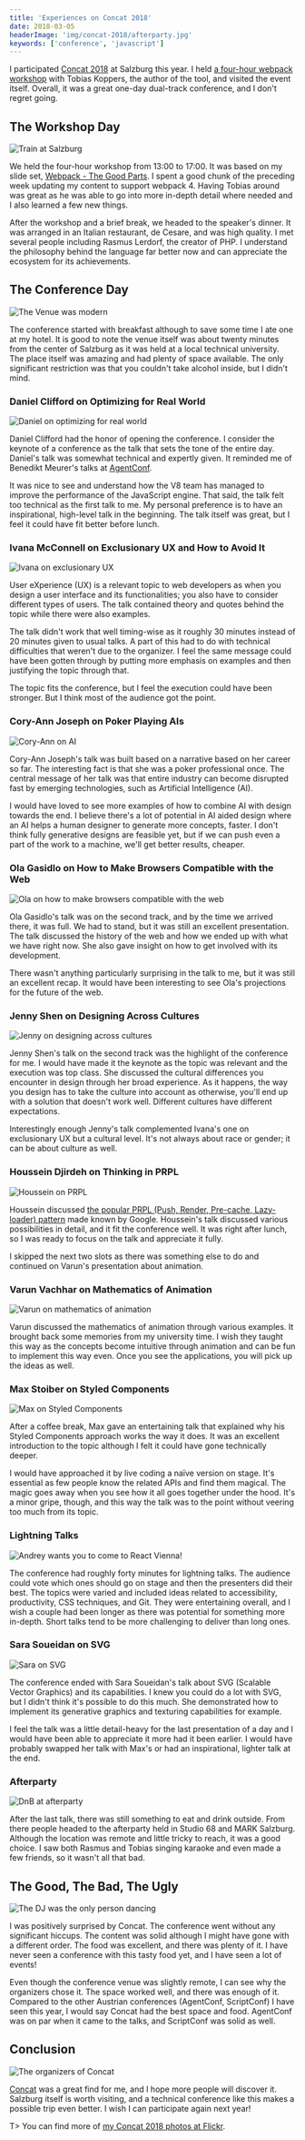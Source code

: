 ```yaml
---
title: 'Experiences on Concat 2018'
date: 2018-03-05
headerImage: 'img/concat-2018/afterparty.jpg'
keywords: ['conference', 'javascript']
---
```


I participated [Concat 2018](https://2018.conc.at/) at Salzburg this year. I held [a four-hour webpack workshop](/training/) with Tobias Koppers, the author of the tool, and visited the event itself. Overall, it was a great one-day dual-track conference, and I don't regret going.

## The Workshop Day

![Train at Salzburg](img/concat-2018/train.jpg)

We held the four-hour workshop from 13:00 to 17:00. It was based on my slide set, [Webpack - The Good Parts](https://presentations.survivejs.com/webpack-the-good-parts/). I spent a good chunk of the preceding week updating my content to support webpack 4. Having Tobias around was great as he was able to go into more in-depth detail where needed and I also learned a few new things.

After the workshop and a brief break, we headed to the speaker's dinner. It was arranged in an Italian restaurant, de Cesare, and was high quality. I met several people including Rasmus Lerdorf, the creator of PHP. I understand the philosophy behind the language far better now and can appreciate the ecosystem for its achievements.

## The Conference Day

![The Venue was modern](img/concat-2018/venue.jpg)

The conference started with breakfast although to save some time I ate one at my hotel. It is good to note the venue itself was about twenty minutes from the center of Salzburg as it was held at a local technical university. The place itself was amazing and had plenty of space available. The only significant restriction was that you couldn't take alcohol inside, but I didn't mind.

### Daniel Clifford on Optimizing for Real World

![Daniel on optimizing for real world](img/concat-2018/fast.jpg)

Daniel Clifford had the honor of opening the conference. I consider the keynote of a conference as the talk that sets the tone of the entire day. Daniel's talk was somewhat technical and expertly given. It reminded me of Benedikt Meurer's talks at [AgentConf](/blog/agentconf-2018).

It was nice to see and understand how the V8 team has managed to improve the performance of the JavaScript engine. That said, the talk felt too technical as the first talk to me. My personal preference is to have an inspirational, high-level talk in the beginning. The talk itself was great, but I feel it could have fit better before lunch.

### Ivana McConnell on Exclusionary UX and How to Avoid It

![Ivana on exclusionary UX](img/concat-2018/ivana-ux.jpg)

User eXperience (UX) is a relevant topic to web developers as when you design a user interface and its functionalities; you also have to consider different types of users. The talk contained theory and quotes behind the topic while there were also examples.

The talk didn't work that well timing-wise as it roughly 30 minutes instead of 20 minutes given to usual talks. A part of this had to do with technical difficulties that weren't due to the organizer. I feel the same message could have been gotten through by putting more emphasis on examples and then justifying the topic through that.

The topic fits the conference, but I feel the execution could have been stronger. But I think most of the audience got the point.

### Cory-Ann Joseph on Poker Playing AIs

![Cory-Ann on AI](img/concat-2018/ai.jpg)

Cory-Ann Joseph's talk was built based on a narrative based on her career so far. The interesting fact is that she was a poker professional once. The central message of her talk was that entire industry can become disrupted fast by emerging technologies, such as Artificial Intelligence (AI).

I would have loved to see more examples of how to combine AI with design towards the end. I believe there's a lot of potential in AI aided design where an AI helps a human designer to generate more concepts, faster. I don't think fully generative designs are feasible yet, but if we can push even a part of the work to a machine, we'll get better results, cheaper.

### Ola Gasidlo on How to Make Browsers Compatible with the Web

![Ola on how to make browsers compatible with the web](img/concat-2018/ola.jpg)

Ola Gasidlo's talk was on the second track, and by the time we arrived there, it was full. We had to stand, but it was still an excellent presentation. The talk discussed the history of the web and how we ended up with what we have right now. She also gave insight on how to get involved with its development.

There wasn't anything particularly surprising in the talk to me, but it was still an excellent recap. It would have been interesting to see Ola's projections for the future of the web.

### Jenny Shen on Designing Across Cultures

![Jenny on designing across cultures](img/concat-2018/jenny.jpg)

Jenny Shen's talk on the second track was the highlight of the conference for me. I would have made it the keynote as the topic was relevant and the execution was top class. She discussed the cultural differences you encounter in design through her broad experience. As it happens, the way you design has to take the culture into account as otherwise, you'll end up with a solution that doesn't work well. Different cultures have different expectations.

Interestingly enough Jenny's talk complemented Ivana's one on exclusionary UX but a cultural level. It's not always about race or gender; it can be about culture as well.

### Houssein Djirdeh on Thinking in PRPL

![Houssein on PRPL](img/concat-2018/houssein.jpg)

Houssein discussed [the popular PRPL (Push, Render, Pre-cache, Lazy-loader) pattern](https://developers.google.com/web/fundamentals/performance/prpl-pattern/) made known by Google. Houssein's talk discussed various possibilities in detail, and it fit the conference well. It was right after lunch, so I was ready to focus on the talk and appreciate it fully.

I skipped the next two slots as there was something else to do and continued on Varun's presentation about animation.

### Varun Vachhar on Mathematics of Animation

![Varun on mathematics of animation](img/concat-2018/varun.jpg)

Varun discussed the mathematics of animation through various examples. It brought back some memories from my university time. I wish they taught this way as the concepts become intuitive through animation and can be fun to implement this way even. Once you see the applications, you will pick up the ideas as well.

### Max Stoiber on Styled Components

![Max on Styled Components](img/concat-2018/max.jpg)

After a coffee break, Max gave an entertaining talk that explained why his Styled Components approach works the way it does. It was an excellent introduction to the topic although I felt it could have gone technically deeper.

I would have approached it by live coding a naïve version on stage. It's essential as few people know the related APIs and find them magical. The magic goes away when you see how it all goes together under the hood. It's a minor gripe, though, and this way the talk was to the point without veering too much from its topic.

### Lightning Talks

![Andrey wants you to come to React Vienna!](img/concat-2018/react-vienna.jpg)

The conference had roughly forty minutes for lightning talks. The audience could vote which ones should go on stage and then the presenters did their best. The topics were varied and included ideas related to accessibility, productivity, CSS techniques, and Git. They were entertaining overall, and I wish a couple had been longer as there was potential for something more in-depth. Short talks tend to be more challenging to deliver than long ones.

### Sara Soueidan on SVG

![Sara on SVG](img/concat-2018/sara.jpg)

The conference ended with Sara Soueidan's talk about SVG (Scalable Vector Graphics) and its capabilities. I knew you could do a lot with SVG, but I didn't think it's possible to do this much. She demonstrated how to implement its generative graphics and texturing capabilities for example.

I feel the talk was a little detail-heavy for the last presentation of a day and I would have been able to appreciate it more had it been earlier. I would have probably swapped her talk with Max's or had an inspirational, lighter talk at the end.

### Afterparty

![DnB at afterparty](img/concat-2018/afterparty.jpg)

After the last talk, there was still something to eat and drink outside. From there people headed to the afterparty held in Studio 68 and MARK Salzburg. Although the location was remote and little tricky to reach, it was a good choice. I saw both Rasmus and Tobias singing karaoke and even made a few friends, so it wasn't all that bad.

## The Good, The Bad, The Ugly

![The DJ was the only person dancing](img/concat-2018/dj.jpg)

I was positively surprised by Concat. The conference went without any significant hiccups. The content was solid although I might have gone with a different order. The food was excellent, and there was plenty of it. I have never seen a conference with this tasty food yet, and I have seen a lot of events!

Even though the conference venue was slightly remote, I can see why the organizers chose it. The space worked well, and there was enough of it. Compared to the other Austrian conferences (AgentConf, ScriptConf) I have seen this year, I would say Concat had the best space and food. AgentConf was on par when it came to the talks, and ScriptConf was solid as well.

## Conclusion

![The organizers of Concat](img/concat-2018/organizers.jpg)

[Concat](https://2018.conc.at/) was a great find for me, and I hope more people will discover it. Salzburg itself is worth visiting, and a technical conference like this makes a possible trip even better. I wish I can participate again next year!

T> You can find more of [my Concat 2018 photos at Flickr](https://www.flickr.com/photos/bebraw/sets/72157692394539081).
